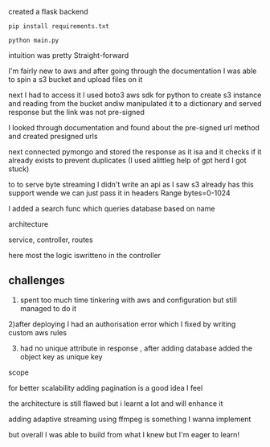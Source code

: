 created a flask backend

```
pip install requirements.txt
````

```
python main.py
````

intuition was pretty Straight-forward

I'm fairly new to aws and after going through the documentation I was able to spin a s3 bucket and upload files on it

next I had to access it I used boto3 aws sdk for python to create s3 instance and reading from the bucket andiw manipulated it to a dictionary and served response but the link was not pre-signed 

I looked through documentation and found about the pre-signed url method and  created presigned urls

next connected pymongo and stored the response as it isa and it checks if it already exists to prevent duplicates (I used alittleg help of gpt herd I got stuck) 


to to serve byte streaming I didn't write an api as I saw s3 already has this support wende we can just pass it in headers Range bytes=0-1024

I added a search func which queries database based on name 


architecture 

service, controller, routes 

here most the logic iswritteno in the controller 




## challenges 

1) spent too much time tinkering with aws 
and configuration but still managed to do it


2)after deploying I had an authorisation error 
which I fixed by writing custom aws rules 

3) had no unique attribute in response , after adding database added the object key as unique key


scope 

for better scalability adding pagination is a good idea I feel

the architecture is still flawed but i learnt a lot and will enhance it 


adding adaptive streaming using ffmpeg is something I wanna implement 


but overall I was able to build from what I knew but I'm eager to learn! 


